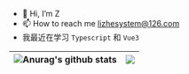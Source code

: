 - 👋 Hi, I’m Z
- 📫 How to reach me lizhesystem@126.com
- 我最近在学习 `Typescript` 和 `Vue3`

<!---
lizhesystem/lizhesystem is a ✨ special ✨ repository because its `README.md` (this file) appears on your GitHub profile.
You can click the Preview link to take a look at your changes.
--->


| <img align="center" src="https://github-readme-stats.vercel.app/api?username=lizhesystem&show_icons=true&include_all_commits=true&theme=buefy&hide_border=true" alt="Anurag's github stats" /> | <img align="center" src="https://github-readme-stats.vercel.app/api/top-langs/?username=lizhesystem&layout=compact&theme=buefy&hide_border=true" /> |
| ------------- | ------------- |


